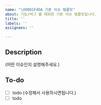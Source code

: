 ```yaml
---
name: "\U0001F4DA 기본 이슈 템플릿"
about: 기능/버그 를 제외한 기본 이슈 템플릿입니다.
title: ''
labels: ''
assignees: ''

---
```


<!--
이슈 제목은 이슈에 맞게 앞에 [FEAT], [DOCS] 등을 적고 뒤에 핵심적인 내용 적어주시면 됩니다.
ex) [DOCS] 이슈 템플릿 수정
+ 이슈에 맞게 라벨을 설정해주세요.
-->

## Description
(어떤 이슈인지 설명해주세요.)

## To-do
- [ ] todo (수정해서 사용하시면됩니다.)
- [ ] todo
